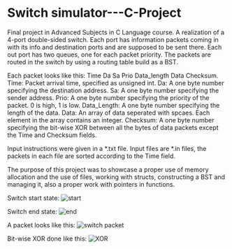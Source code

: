 # Switch simulator---C-Project
Final project in Advanced Subjects in C Language course. A realization of a 4-port double-sided switch.
Each port has information packets coming in with its info and destination ports and are supposed to be sent there.
Each out port has two queues, one for each packet priority.
The packets are routed in the switch by using a routing table build as a BST.

Each packet looks like this: Time  Da  Sa  Prio  Data_length  Data  Checksum.
Time: Packet arrival time, specified as unsigned int.
Da: A one byte number specifying the destination address.
Sa: A one byte number specifying the sender address.
Prio: A one byte number specifying the priority of the packet. 0 is high, 1 is low.
Data_Length: A one byte number specifying the length of the data.
Data: An array of data seperated with spcaes. Each element in the array contains an integer.
Checksum: A one byte number specifying the bit-wise XOR between all the bytes of data packets except the Time and Checksum fields.

Input instructions were given in a *.txt file.
Input files are *.in files, the packets in each file are sorted according to the Time field.

The purpose of this project was to showcase a proper use of memory allocation and the use of files,
working with structs, constructing a BST and managing it, also a proper work with pointers in functions.

Switch start state:
![start](https://user-images.githubusercontent.com/102590409/221225517-04a925e7-3466-49a7-b16c-7bf905e5ead2.jpg)


Switch end state:
![end](https://user-images.githubusercontent.com/102590409/221225589-6a79c551-716b-4ca5-8e96-3bca94e559b4.jpg)


A packet looks like this:
![switch packet](https://user-images.githubusercontent.com/102590409/221225609-056ad04d-3772-4777-b5a2-260203e88a99.jpg)


Bit-wise XOR done like this:
![XOR](https://user-images.githubusercontent.com/102590409/221225636-adc4e0e8-1744-4089-8704-3e9ffd796a5b.jpg)
